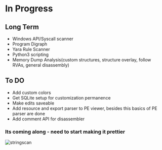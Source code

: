 # In Progress
## Long Term
- Windows API/Syscall scanner
- Program Digraph
- Yara Rule Scanner
- Python3 scripting
- Memory Dump Analysis(custom structures, structure overlay, follow RVAs, general disassembly)

## To DO
- Add custom colors
- Get SQLite setup for customization permanence
- Make edits saveable
- Add resource and export parser to PE viewer, besides this basics of PE parser are done
- Add comment API for disassembler

### Its coming along - need to start making it prettier

![stringscan](https://github.com/ColeStrickler/BTH/assets/82488869/958d34bf-7e8b-4021-b2b1-29b223ab1b9c)
